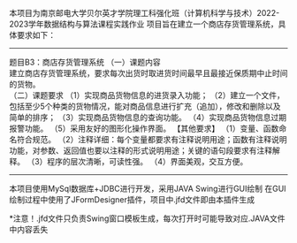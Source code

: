 本项目为南京邮电大学贝尔英才学院理工科强化班（计算机科学与技术）2022-2023学年数据结构与算法课程实践作业 
项目旨在建立一个商店存货管理系统，具体要求如下： 
************************************* 
题目B3：商店存货管理系统 
（一）课题内容  
建立商店存货管理系统，要求每次出货时取进货时间最早且最接近保质期中止时间的货物。  
（二）课题要求 
（1）实现商品货物信息的进货录入功能； 
（2）建立一个文件，包括至少5个种类的货物情况，能对商品信息进行扩充（追加），修改和删除以及简单的排序； 
（3）实现商品货物信息的查询功能。 
（4）实现商品货物信息过期报警功能。 
（5）采用友好的图形化操作界面。 
【其他要求】 
（1）变量、函数命名符合规范。 
（2）注释详细：每个变量都要求有注释说明用途；函数有注释说明功能，对参数、返回值也要以注释的形式说明用途；关键的语句段要求有注释解释。 
（3）程序的层次清晰，可读性强。 
（4）界面美观，交互方便。 
************************************* 
本项目使用MySql数据库+JDBC进行开发，采用JAVA Swing进行GUI绘制 
在GUI绘制过程中使用了JFormDesigner插件，项目中.jfd文件即由本插件生成 

*注意！.jfd文件只负责Swing窗口模板生成，每次打开时可能导致对应.JAVA文件中内容丢失
